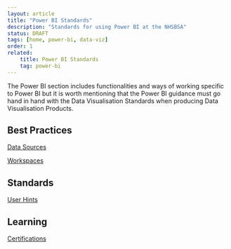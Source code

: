 ```yaml
---
layout: article
title: "Power BI Standards"
description: "Standards for using Power BI at the NHSBSA"
status: DRAFT
tags: [home, power-bi, data-viz]
order: 1
related:
    title: Power BI Standards
    tag: power-bi
---
```


The Power BI section includes functionalities and ways of working specific to Power BI but it is worth mentioning that the Power BI guidance must go hand in hand with the Data Visualisation Standards when producing Data Visualisation Products.  

## Best Practices  
  
[Data Sources](../power-bi/best-practices/data-sources.md)  
  
[Workspaces](../power-bi/best-practices/workspaces.md)  
  
## Standards  
  
[User Hints](../power-bi/standards/user-hints.md)  
  
## Learning  
  
[Certifications](../power-bi/learning/certifications.md)